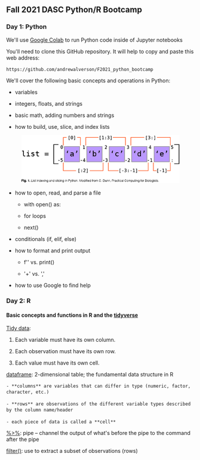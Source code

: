 ## Fall 2021 DASC Python/R Bootcamp

### Day 1: Python

We'll use [Google Colab](https://colab.research.google.com/) to run Python code inside of Jupyter notebooks

You'll need to clone this GitHub repository. It will help to copy and paste this web address:

	https://github.com/andrewalverson/F2021_python_bootcamp

We'll cover the following basic concepts and operations in Python:
	
- variables

- integers, floats, and strings

- basic math, adding numbers and strings

- how to build, use, slice, and index lists


<figure align = "center">

![](img/list_indexing.jpg)

</figure>


- how to open, read, and parse a file
	
	- with open() as:

	- for loops

	- next()

- conditionals (if, elif, else)

- how to format and print output
	
	- f'' vs. print()
	
	- '+' vs. ','

- how to use Google to find help

### Day 2: R

#### Basic concepts and functions in R and the [tidyverse](https://www.tidyverse.org/)

[Tidy data](https://r4ds.had.co.nz/tidy-data.html):

1. Each variable must have its own column.

2. Each observation must have its own row.

3. Each value must have its own cell.


[dataframe](http://www.r-tutor.com/r-introduction/data-frame): 2-dimensional table; the fundamental data structure in R
	
	- **columns** are variables that can differ in type (numeric, factor, character, etc.)
	
	- **rows** are observations of the different variable types described by the column name/header
	
	- each piece of data is called a **cell** 

[%>%](https://style.tidyverse.org/pipes.html): pipe – channel the output of what's before the pipe to the command after the pipe

[filter()](https://dplyr.tidyverse.org/reference/filter.html): use to extract a subset of observations (rows)





